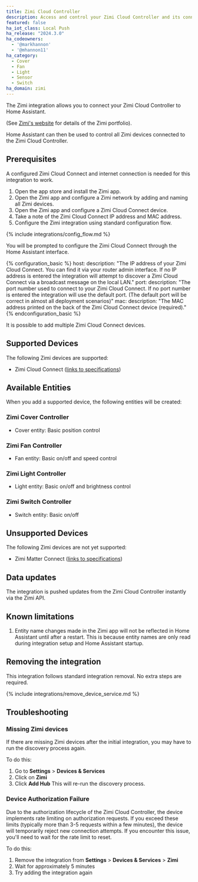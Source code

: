 ```yaml
---
title: Zimi Cloud Controller
description: Access and control your Zimi Cloud Controller and its connected Zimi-based devices.
featured: false
ha_iot_class: Local Push
ha_release: "2024.3.0"
ha_codeowners:
  - '@markhannon'
  - '@mhannon11'
ha_category:
  - Cover
  - Fan
  - Light
  - Sensor
  - Switch
ha_domain: zimi
---
```


The Zimi integration allows you to connect your Zimi Cloud Controller to Home Assistant.

(See [Zimi's website](https://zimi.life/) for details of the Zimi portfolio).

Home Assistant can then be used to control all Zimi devices connected to the Zimi Cloud Controller.

## Prerequisites

A configured Zimi Cloud Connect and internet connection is needed for this integration to work.

1. Open the app store and install the Zimi app.
2. Open the Zimi app and configure a Zimi network by adding and naming all Zimi devices.
3. Open the Zimi app and configure a Zimi Cloud Connect device.
4. Take a note of the Zimi Cloud Connect IP address and MAC address.
5. Configure the Zimi integration using standard configuration flow.

{% include integrations/config_flow.md %}

You will be prompted to configure the Zimi Cloud Connect through the Home Assistant interface.

{% configuration_basic %}
host:
    description: "The IP address of your Zimi Cloud Connect. You can find it via your router admin interface.    If no IP address is entered the integration will attempt to discover a Zimi Cloud Connect via a broadcast message on the local LAN."
port:
    description: "The port number used to connect to your Zimi Cloud Connect.   If no port number is entered the integration will use the default port.   (The default port will be correct in almost all deployment scenarios)"
mac:
    description: "The MAC address printed on the back of the Zimi Cloud Connect device (required)."
{% endconfiguration_basic %}

It is possible to add multiple Zimi Cloud Connect devices.

## Supported Devices

The following Zimi devices are supported:

- Zimi Cloud Connect ([links to specifications](https://zimi.life/product/cloud-connect/))

## Available Entities

When you add a supported device, the following entities will be created:

### Zimi Cover Controller

- Cover entity: Basic position control

### Zimi Fan Controller

- Fan entity: Basic on/off and speed control

### Zimi Light Controller

- Light entity: Basic on/off and brightness control

### Zimi Switch Controller

- Switch entity: Basic on/off

## Unsupported Devices

The following Zimi devices are not yet supported:

- Zimi Matter Connect ([links to specifications](https://zimi.life/product/cloud-connect/))

## Data updates

The integration is pushed updates from the Zimi Cloud Controller instantly via the Zimi API.

## Known limitations

1. Entity name changes made in the Zimi app will not be reflected in Home Assistant until after a restart. This is because entity names are only read during integration setup and Home Assistant startup.

## Removing the integration

This integration follows standard integration removal. No extra steps are required.

{% include integrations/remove_device_service.md %}

## Troubleshooting

### Missing Zimi devices

If there are missing Zimi devices after the initial integration, you may have to run the discovery process again.

To do this:

1. Go to **Settings** > **Devices & Services**
2. Click on **Zimi**
3. Click **Add Hub**
This will re-run the discovery process.

### Device Authorization Failure

Due to the authorization lifecycle of the Zimi Cloud Controller, the device implements rate limiting on authorization requests. If you exceed these limits
(typically more than 3-5 requests within a few minutes), the device will temporarily reject new connection attempts. If you encounter this issue, you'll
need to wait for the rate limit to reset.

To do this:

1. Remove the integration from **Settings** > **Devices & Services** > **Zimi**
2. Wait for approximately 5 minutes
3. Try adding the integration again

